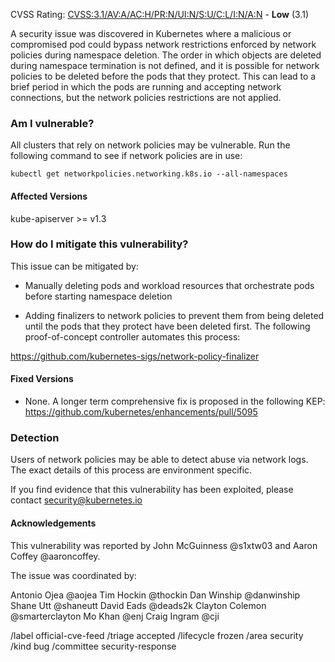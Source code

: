 CVSS Rating: [CVSS:3.1/AV:A/AC:H/PR:N/UI:N/S:U/C:L/I:N/A:N](https://www.first.org/cvss/calculator/3.1#CVSS:3.1/AV:A/AC:H/PR:N/UI:N/S:U/C:L/I:N/A:N) - **Low** (3.1)

A security issue was discovered in Kubernetes where a malicious or compromised pod could bypass network restrictions enforced by network policies during namespace deletion. The order in which objects are deleted during namespace termination is not defined, and it is possible for network policies to be deleted before the pods that they protect.  This can lead to a brief period in which the pods are running and accepting network connections, but the network policies restrictions are not applied.

### Am I vulnerable?

All clusters that rely on network policies may be vulnerable.  Run the following command to see if network policies are in use:

```
kubectl get networkpolicies.networking.k8s.io --all-namespaces
```

#### Affected Versions

kube-apiserver >= v1.3

### How do I mitigate this vulnerability?

This issue can be mitigated by:

- Manually deleting pods and workload resources that orchestrate pods before starting namespace deletion

- Adding finalizers to network policies to prevent them from being deleted until the pods that they protect have been deleted first. The following proof-of-concept controller automates this process:

https://github.com/kubernetes-sigs/network-policy-finalizer 

#### Fixed Versions

- None. A longer term comprehensive fix is proposed in the following KEP: https://github.com/kubernetes/enhancements/pull/5095 

### Detection

Users of network policies may be able to detect abuse via network logs.  The exact details of this process are environment specific.

If you find evidence that this vulnerability has been exploited, please contact security@kubernetes.io

#### Acknowledgements

This vulnerability was reported by John McGuinness @s1xtw03 and Aaron Coffey @aaroncoffey.

The issue was coordinated by: 

Antonio Ojea @aojea
Tim Hockin @thockin
Dan Winship @danwinship
Shane Utt @shaneutt
David Eads @deads2k
Clayton Colemon @smarterclayton
Mo Khan @enj
Craig Ingram @cji

/label official-cve-feed
/triage accepted
/lifecycle frozen
/area security
/kind bug
/committee security-response